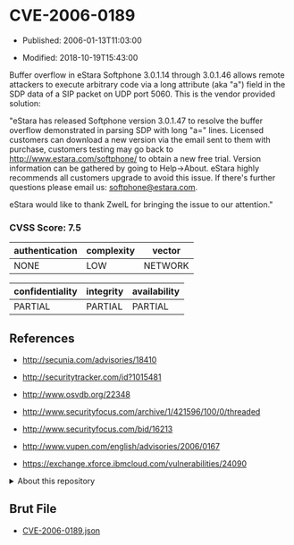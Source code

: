 # CVE-2006-0189

- Published: 2006-01-13T11:03:00

- Modified: 2018-10-19T15:43:00

Buffer overflow in eStara Softphone 3.0.1.14 through 3.0.1.46 allows remote attackers to execute arbitrary code via a long attribute (aka "a") field in the SDP data of a SIP packet on UDP port 5060. This is the vendor provided solution:

"eStara has released Softphone version 3.0.1.47 to resolve the buffer overflow demonstrated in parsing SDP with long "a=" lines.  Licensed customers can download a new version via the email sent to them with purchase, customers testing may go back to http://www.estara.com/softphone/ to obtain a new free trial.   Version information can be gathered by going to Help->About.  eStara highly recommends all customers upgrade to avoid this issue.  If there's further questions please email us: softphone@estara.com.
 
eStara would like to thank ZwelL for bringing the issue to our attention."

### CVSS Score: **7.5**

| authentication | complexity | vector |
| --- | --- | --- |
| NONE | LOW | NETWORK |

| confidentiality | integrity | availability |
| --- | --- | --- |
| PARTIAL | PARTIAL | PARTIAL |

## References

* http://secunia.com/advisories/18410

* http://securitytracker.com/id?1015481

* http://www.osvdb.org/22348

* http://www.securityfocus.com/archive/1/421596/100/0/threaded

* http://www.securityfocus.com/bid/16213

* http://www.vupen.com/english/advisories/2006/0167

* https://exchange.xforce.ibmcloud.com/vulnerabilities/24090

<details>
<summary>About this repository</summary> 

  This repository is part of the project [Live Hack CVE](https://github.com/Live-Hack-CVE). Main website can be found [www.live-hack.org](https://www.live-hack.org) 
  
  Made by [Sn0wAlice](https://github.com/Sn0wAlice) for the people that care about security and need to have a feed of the latest CVEs. Hope you enjoy it, don't forget to star the repo and follow me on [Twitter](https://twitter.com/Sn0wAlice) and [Github](https://github.com/Sn0wAlice). And that is my [personnal website](https://www.alice-snow.me/)

  - [Home Page](https://github.com/Live-Hack-CVE)
  - [Framework](https://github.com/Live-Hack-CVE/cve-framework)
  - [CVE database](https://github.com/Live-Hack-CVE/full_database)
  - [Changelog](https://github.com/Live-Hack-CVE/Changelog)
</details>

## Brut File

* [CVE-2006-0189.json](https://raw.githubusercontent.com/Live-Hack-CVE/full_database/main/cves/2006/CVE-2006-0189.json)

